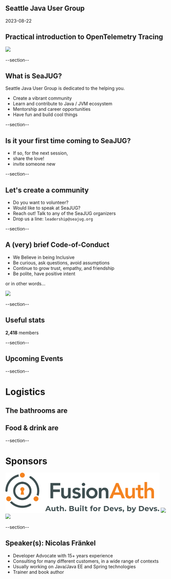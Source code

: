 ## Seattle Java User Group

2023-08-22

## Practical introduction to OpenTelemetry Tracing

<img width="450" src="images/seajug.svg" style="background-color: transparent; border: none; box-shadow: none;" />

--section--

## What is SeaJUG?

Seattle Java User Group is dedicated to the helping you.

* Create a vibrant community
* Learn and contribute to Java / JVM ecosystem
* Mentorship and career opportunities
* Have fun and build cool things

--section--

## Is it your first time coming to SeaJUG?

 * If so, for the next session,
 * share the love!
 * invite someone new

--section--

## Let's create a community

* Do you want to volunteer?
* Would like to speak at SeaJUG?
* Reach out! Talk to any of the SeaJUG organizers
* Drop us a line: `leadership@seajug.org`

--section--

## A (very) brief Code-of-Conduct

* We Believe in being Inclusive
* Be curious, ask questions, avoid assumptions
* Continue to grow trust, empathy, and friendship
* Be polite, have positive intent

or in other words...
<div >
    <img height=400px src="images/nice.jpg" />
</div>

--section--

## Useful stats

**2,418** members

--section--

## Upcoming Events

--section--

# Logistics

## The bathrooms are

## Food & drink are

--section--

# Sponsors

<img src="images/fusion-auth.svg" style="border: none; background-color: white; height: 125px" />

<img src="images/vmware-logo.svg" style="border: none; background-color: white; height: 100px" />

<img src="images/jfrog.png" style="border: none; background-color: white; height: 200px" />

--section--

## Speaker(s): Nicolas Fränkel

- Developer Advocate with 15+ years experience
- Consulting for many different customers, in a wide range of contexts
- Usually working on Java/Java EE and Spring technologies
- Trainer and book author
